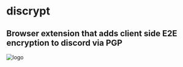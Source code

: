# discrypt

## Browser extension that adds client side E2E encryption to discord via PGP

![logo](./src/icons/96.png, 'logo')
